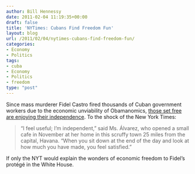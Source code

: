 ```yaml
---
author: Bill Hennessy
date: 2011-02-04 11:19:35+00:00
draft: false
title: 'NYTimes: Cubans Find Freedom Fun'
layout: blog
url: /2011/02/04/nytimes-cubans-find-freedom-fun/
categories:
- Economy
- Politics
tags:
- cuba
- Economy
- Politics
- freedom
type: "post"
---
```


Since mass murderer Fidel Castro fired thousands of Cuban government workers due to the economic unviability of Obamanomics, [those set free are enjoying their independence](https://www.nytimes.com/2011/02/04/world/americas/04cuba.html?_r=1&hp). To the shock of the New York Times:

 

>   
> 
> “I feel useful; I’m independent,” said Ms. Álvarez, who opened a small cafe in November at her home in this scruffy town 25 miles from the capital, Havana. “When you sit down at the end of the day and look at how much you have made, you feel satisfied.”
> 
> 

 

If only the NYT would explain the wonders of economic freedom to Fidel’s protégé in the White House. 
